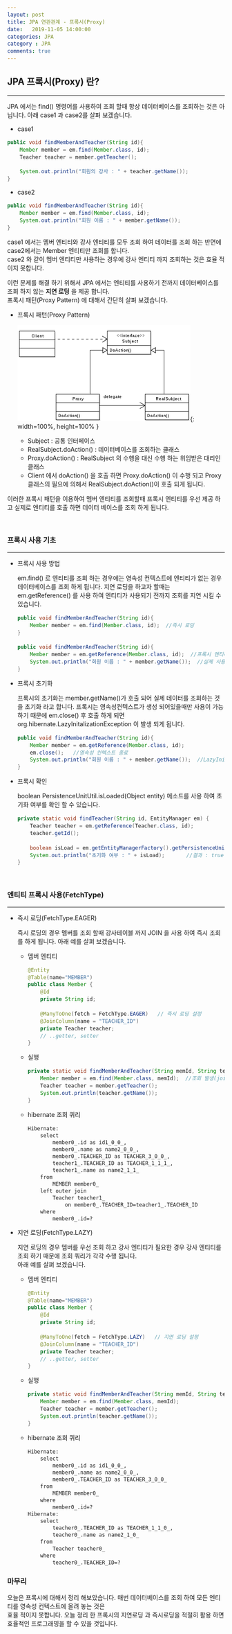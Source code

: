 ```yaml
---
layout: post
title: JPA 연관관계 - 프록시(Proxy)
date:   2019-11-05 14:00:00
categories: JPA
category : JPA
comments: true 
---
```


## JPA 프록시(Proxy) 란?
----------

JPA 에서는 find() 명령어를 사용하여 조회 할때 항상 데이터베이스를 조회하는 것은 아닙니다. 아래 case1 과 case2를 살펴 보겠습니다.

- case1

```java
public void findMemberAndTeacher(String id){
    Member member = em.find(Member.class, id);
    Teacher teacher = member.getTeacher();
    
    System.out.println("회원의 강사 : " + teacher.getName());
}
```

- case2

```java
public void findMemberAndTeacher(String id){
    Member member = em.find(Member.class, id);
    System.out.println("회원 이름 : " + member.getName());
}
```

case1 에서는 멤버 엔티티와 강사 엔티티를 모두 조회 하여 데이터를 조회 하는 반면에 case2에서는 Member 엔티티만 조회를 합니다.  
case2 와 같이 멤버 엔티티만 사용하는 경우에 강사 엔티티 까지 조회하는 것은 효율 적이지 못합니다.  

이런 문제를 해결 하기 위해서 JPA 에서는 엔티티를 사용하기 전까지 데이터베이스를 조회 하지 않는 <b>지연 로딩</b> 을 제공 합니다.  
프록시 패턴(Proxy Pattern) 에 대해서 간단히 살펴 보겠습니다.

- 프록시 패턴(Proxy Pattern)

    ![프록시 패턴](/img/jpa/400px-Proxy_pattern_diagram.svg.png){: width=100%, height=100% }

    - Subject : 공통 인터페이스
    - RealSubject.doAction() : 데이터베이스를 조회하는 클래스
    - Proxy.doAction() : RealSubject 의 수행을 대신 수행 하는 위임받은 대리인 클래스
    - Client 에서 doAction() 을 호출 하면 Proxy.doAction() 이 수행 되고 Proxy 클래스의 필요에 의해서 RealSubject.doAction()이 호출 되게 됩니다.

이러한 프록시 패턴을 이용하여 멤버 엔티티를 조회할때 프록시 엔티티를 우선 제공 하고 실제로 엔티티를 호출 하면 데이터 베이스를 조회 하게 됩니다.

<br/>

### 프록시 사용 기초
-----

- 프록시 사용 방법 

    em.find() 로 엔티티를 조회 하는 경우에는 영속성 컨텍스트에 엔티티가 없는 경우 데이터베이스를 조회 하게 됩니다.
    지연 로딩을 하고자 할때는 em.getReference() 를 사용 하여 엔티티가 사용되기 전까지 조회를 지연 시킬 수 있습니다.
    
    ```java
    public void findMemberAndTeacher(String id){
        Member member = em.find(Member.class, id);  //즉시 로딩
    }
    
    public void findMemberAndTeacher(String id){
        Member member = em.getReference(Member.class, id);  //프록시 엔티티 반환(로딩 X)
        System.out.println("회원 이름 : " + member.getName());  //실제 사용 될때 로딩(SQL 수행)
    }
    ```

- 프록시 초기화

    프록시의 초기화는 member.getName()가 호출 되어 실제 데이터를 조회하는 것을 초기화 라고 합니다.
    프록시는 영속성컨텍스트가 생성 되어있을때만 사용이 가능 하기 때문에 em.close() 후 호출 하게 되면  
    org.hibernate.LazyInitalizationException 이 발생 되게 됩니다.
    
    ```java
    public void findMemberAndTeacher(String id){
        Member member = em.getReference(Member.class, id);
        em.close();   //영속성 컨텍스트 종료
        System.out.println("회원 이름 : " + member.getName());  //LazyInitalizationException 발생
    }
    ``` 

- 프록시 확인

    boolean PersistenceUnitUtil.isLoaded(Object entity) 메소드를 사용 하여 초기화 여부를 확인 할 수 있습니다.
    
    ```java
    private static void findTeacher(String id, EntityManager em) {
        Teacher teacher = em.getReference(Teacher.class, id);
        teacher.getId();
        
        boolean isLoad = em.getEntityManagerFactory().getPersistenceUnitUtil().isLoaded(teacher); //초기화 여부 확인
        System.out.println("초기화 여부 : " + isLoad);       //결과 : true
    }
    ```

<br />
  
### 엔티티 프록시 사용(FetchType)
-----

- 즉시 로딩(FetchType.EAGER)

    즉시 로딩의 경우 멤버를 조회 할때 강사테이블 까지 JOIN 을 사용 하여 즉시 조회를 하게 됩니다. 아래 예를 살펴 보겠습니다. 

    - 멤버 엔티티 
    
        ```java
        @Entity
        @Table(name="MEMBER")
        public class Member {
            @Id
            private String id;
            
            @ManyToOne(fetch = FetchType.EAGER)   // 즉시 로딩 설정
            @JoinColumn(name = "TEACHER_ID")
            private Teacher teacher;
            // ..getter, setter
        }
        ```
  
    - 실행
    
        ```java
        private static void findMemberAndTeacher(String memId, String teacherId, EntityManager em) {
            Member member = em.find(Member.class, memId);  //조회 발생(join)
            Teacher teacher = member.getTeacher();
            System.out.println(teacher.getName());
        }
        ```
      
    - hibernate 조회 쿼리
    
        ```roomsql
        Hibernate: 
            select
                member0_.id as id1_0_0_,
                member0_.name as name2_0_0_,
                member0_.TEACHER_ID as TEACHER_3_0_0_,
                teacher1_.TEACHER_ID as TEACHER_1_1_1_,
                teacher1_.name as name2_1_1_ 
            from
                MEMBER member0_ 
            left outer join
                Teacher teacher1_ 
                    on member0_.TEACHER_ID=teacher1_.TEACHER_ID 
            where
                member0_.id=?
        ```

- 지연 로딩(FetchType.LAZY)

    지연 로딩의 경우 멤버를 우선 조회 하고 강사 엔티티가 필요한 경우 강사 엔티티를 조회 하기 때문에 조회 쿼리가 각각 수행 됩니다.  
    아래 예를 살펴 보겠습니다. 

    - 멤버 엔티티
    
        ```java
        @Entity
        @Table(name="MEMBER")
        public class Member {
            @Id
            private String id;
            
            @ManyToOne(fetch = FetchType.LAZY)   // 지연 로딩 설정
            @JoinColumn(name = "TEACHER_ID")
            private Teacher teacher;
            // ..getter, setter
        }
        ```
    
    - 실행
        
        ```java
        private static void findMemberAndTeacher(String memId, String teacherId, EntityManager em) {
            Member member = em.find(Member.class, memId);
            Teacher teacher = member.getTeacher();
            System.out.println(teacher.getName());
        }
        ```

    - hibernate 조회 쿼리
    
        ```roomsql
        Hibernate: 
            select
                member0_.id as id1_0_0_,
                member0_.name as name2_0_0_,
                member0_.TEACHER_ID as TEACHER_3_0_0_ 
            from
                MEMBER member0_ 
            where
                member0_.id=?
        Hibernate: 
            select
                teacher0_.TEACHER_ID as TEACHER_1_1_0_,
                teacher0_.name as name2_1_0_ 
            from
                Teacher teacher0_ 
            where
                teacher0_.TEACHER_ID=?
        ```
      
      
### 마무리

오늘은 프록시에 대해서 정리 해보았습니다. 매번 데이터베이스를 조회 하여 모든 엔티티를 영속성 컨텍스트에 올려 놓는 것은  
효율 적이지 못합니다. 오늘 정리 한 프록시의 지연로딩 과 즉시로딩을 적절히 활용 하면 효율적인 프로그래밍을 할 수 있을 것입니다.



  
